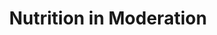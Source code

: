 ---
pid: CH829
title: Nutrition in Moderation
location_transcription: place near park [ideally where kids are]
zipcode: '19073'
outside_phl: 'Newtown Square PA '
neighborhood: 
age: '26'
age_range: 20-29
instagram: 
image_file_name: CH_829.jpg
proposal_transcription: 
topic: Food,Health
topic_summary: 0, 0
type: Other No Form
keywords_other: nutrition
credit: Hannah Hewes
image_labels: Moderation
twitter: 
facebook: 
permalink: "/monuments/ch829/"
layout: item-page
---